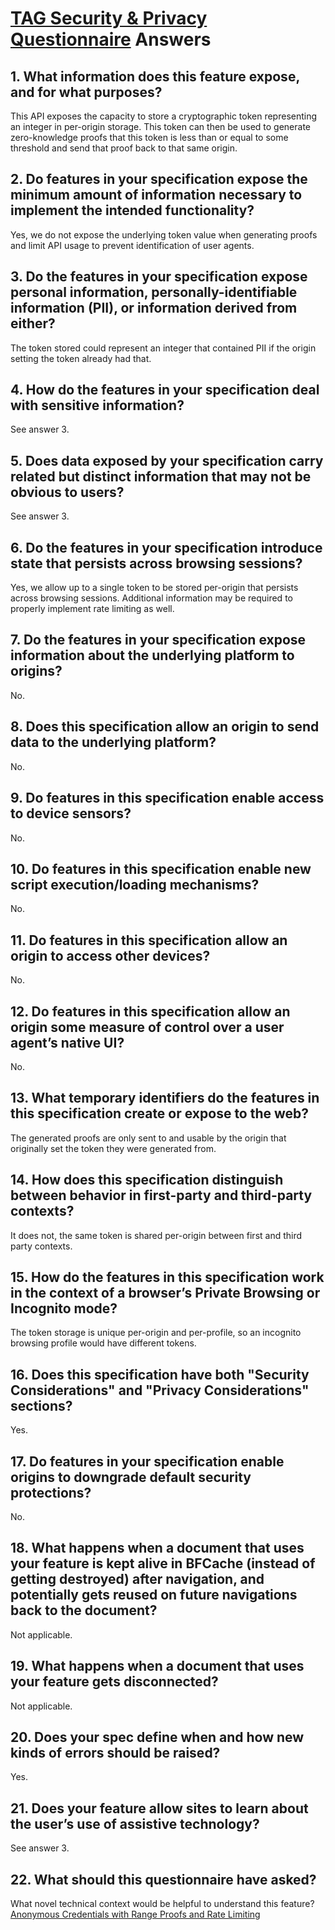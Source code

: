 # [TAG Security & Privacy Questionnaire](https://www.w3.org/TR/security-privacy-questionnaire/#questions) Answers

## 1. What information does this feature expose, and for what purposes?

This API exposes the capacity to store a cryptographic token representing an integer in per-origin storage. This token can then be used to generate zero-knowledge proofs that this token is less than or equal to some threshold and send that proof back to that same origin.

## 2. Do features in your specification expose the minimum amount of information necessary to implement the intended functionality?

Yes, we do not expose the underlying token value when generating proofs and limit API usage to prevent identification of user agents.

## 3. Do the features in your specification expose personal information, personally-identifiable information (PII), or information derived from either?

The token stored could represent an integer that contained PII if the origin setting the token already had that.

## 4. How do the features in your specification deal with sensitive information?

See answer 3.

## 5. Does data exposed by your specification carry related but distinct information that may not be obvious to users?

See answer 3.

## 6. Do the features in your specification introduce state that persists across browsing sessions?

Yes, we allow up to a single token to be stored per-origin that persists across browsing sessions. Additional information may be required to properly implement rate limiting as well.

## 7. Do the features in your specification expose information about the underlying platform to origins?

No.

## 8. Does this specification allow an origin to send data to the underlying platform?

No.

## 9. Do features in this specification enable access to device sensors?

No.

## 10. Do features in this specification enable new script execution/loading mechanisms?

No.

## 11. Do features in this specification allow an origin to access other devices?

No.

## 12. Do features in this specification allow an origin some measure of control over a user agent’s native UI?

No.

## 13. What temporary identifiers do the features in this specification create or expose to the web?

The generated proofs are only sent to and usable by the origin that originally set the token they were generated from.

## 14. How does this specification distinguish between behavior in first-party and third-party contexts?

It does not, the same token is shared per-origin between first and third party contexts.

## 15. How do the features in this specification work in the context of a browser’s Private Browsing or Incognito mode?

The token storage is unique per-origin and per-profile, so an incognito browsing profile would have different tokens.

## 16. Does this specification have both "Security Considerations" and "Privacy Considerations" sections?

Yes.

## 17. Do features in your specification enable origins to downgrade default security protections?

No.

## 18. What happens when a document that uses your feature is kept alive in BFCache (instead of getting destroyed) after navigation, and potentially gets reused on future navigations back to the document?

Not applicable.

## 19. What happens when a document that uses your feature gets disconnected?

Not applicable.

## 20. Does your spec define when and how new kinds of errors should be raised?

Yes.

## 21. Does your feature allow sites to learn about the user’s use of assistive technology?

See answer 3.

## 22. What should this questionnaire have asked?

What novel technical context would be helpful to understand this feature? [Anonymous Credentials with Range Proofs and Rate Limiting](https://github.com/SamuelSchlesinger/authenticated-pseudonyms/blob/dev/combined/design/Range.pdf)
